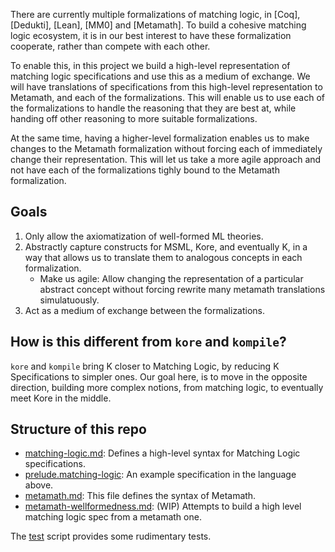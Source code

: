 There are currently multiple formalizations of matching logic,
in [Coq], [Dedukti], [Lean], [MM0] and [Metamath].
To build a cohesive matching logic ecosystem, it is in our best interest
to have these formalization cooperate, rather than compete with each other.

To enable this, in this project we build a high-level representation of matching
logic specifications and use this as a medium of exchange. We will have
translations of specifications from this high-level representation to Metamath,
and each of the formalizations. This will enable us to use each of the
formalizations to handle the reasoning that they are best at, while handing off
other reasoning to more suitable formalizations.

At the same time, having a higher-level formalization enables us to make changes
to the Metamath formalization without forcing each of immediately change their
representation. This will let us take a more agile approach and not have each of
the formalizations tighly bound to the Metamath formalization.


## Goals

1.  Only allow the axiomatization of well-formed ML theories.
2.  Abstractly capture constructs for MSML, Kore, and eventually K, in a way
    that allows us to translate them to analogous concepts in each
    formalization.
    -   Make us agile: Allow changing the representation of a particular
        abstract concept without forcing rewrite many metamath translations
        simulatuously.
3.  Act as a medium of exchange between the formalizations.


## How is this different from `kore` and `kompile`?

`kore` and `kompile` bring K closer to Matching Logic,
by reducing K Specifications to simpler ones.
Our goal here, is to move in the opposite direction,
building more complex notions, from matching logic, to eventually meet Kore
in the middle.


## Structure of this repo

*   [matching-logic.md](matching-logic.md): Defines a high-level syntax for Matching Logic specifications.
*   [prelude.matching-logic](prelude.matching-logic): An example specification in the language above.
*   [metamath.md](metamath.md): This file defines the syntax of Metamath.
*   [metamath-wellformedness.md](metamath-wellformedness.md): (WIP) Attempts to build a high level matching logic spec from a metamath one.

The [test](test) script provides some rudimentary tests.

